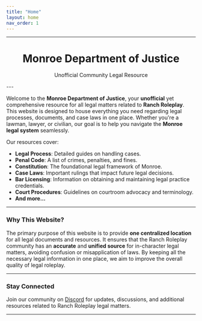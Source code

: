 ```yaml
---
title: "Home"
layout: home
nav_order: 1
---
```



---
<div style="text-align: center;">
  <h1><strong>Monroe Department of Justice</strong></h1>
  <p>Unofficial Community Legal Resource</p>
</div>
---

Welcome to the **Monroe Department of Justice**, your **unofficial** yet comprehensive resource for all legal matters related to **Ranch Roleplay**. This website is designed to house everything you need regarding legal processes, documents, and case laws in one place. Whether you're a lawman, lawyer, or civilian, our goal is to help you navigate the **Monroe legal system** seamlessly.

Our resources cover:
- **Legal Process**: Detailed guides on handling cases.
- **Penal Code**: A list of crimes, penalties, and fines.
- **Constitution**: The foundational legal framework of Monroe.
- **Case Laws**: Important rulings that impact future legal decisions.
- **Bar Licensing**: Information on obtaining and maintaining legal practice credentials.
- **Court Procedures**: Guidelines on courtroom advocacy and terminology.
- **And more...**

---

### **Why This Website?**

The primary purpose of this website is to provide **one centralized location** for all legal documents and resources. It ensures that the Ranch Roleplay community has an **accurate** and **unified source** for in-character legal matters, avoiding confusion or misapplication of laws. By keeping all the necessary legal information in one place, we aim to improve the overall quality of legal roleplay.

---

### **Stay Connected**

Join our community on [Discord](https://discord.com/invite/Sc3Ur4Uxpp) for updates, discussions, and additional resources related to Ranch Roleplay legal matters.

---
